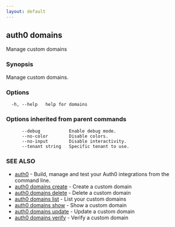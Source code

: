 ```yaml
---
layout: default
---
```

## auth0 domains

Manage custom domains

### Synopsis

Manage custom domains.

### Options

```
  -h, --help   help for domains
```

### Options inherited from parent commands

```
      --debug           Enable debug mode.
      --no-color        Disable colors.
      --no-input        Disable interactivity.
      --tenant string   Specific tenant to use.
```

### SEE ALSO

* [auth0](/auth0-cli/)	 - Build, manage and test your Auth0 integrations from the command line.
* [auth0 domains create](auth0_domains_create.md)	 - Create a custom domain
* [auth0 domains delete](auth0_domains_delete.md)	 - Delete a custom domain
* [auth0 domains list](auth0_domains_list.md)	 - List your custom domains
* [auth0 domains show](auth0_domains_show.md)	 - Show a custom domain
* [auth0 domains update](auth0_domains_update.md)	 - Update a custom domain
* [auth0 domains verify](auth0_domains_verify.md)	 - Verify a custom domain

